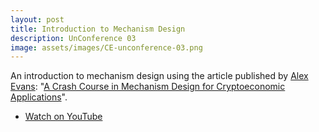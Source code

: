 ```yaml
---
layout: post
title: Introduction to Mechanism Design
description: UnConference 03
image: assets/images/CE-unconference-03.png
---
```


An introduction to mechanism design using the article published by [Alex Evans](https://medium.com/@ahe4nc): "[A Crash Course in Mechanism Design for Cryptoeconomic Applications](https://medium.com/blockchannel/a-crash-course-in-mechanism-design-for-cryptoeconomic-applications-a9f06ab6a976)".

<ul class="actions vertical">
  <li><a href="https://youtu.be/d5oO3fZ-YOE" class="button fit icon fa-youtube">Watch on YouTube</a></li>
</ul>
